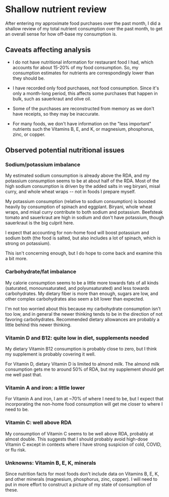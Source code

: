 # Shallow nutrient review

After entering my approximate food purchases over the past month, I
did a shallow review of my total nutrient consumption over the past
month, to get an overall sense for how off-base my consumption is.

## Caveats affecting analysis

* I do not have nutritional information for restaurant food I had,
  which accounts for about 15-20% of my food consumption. So, my
  consumption estimates for nutrients are correspondingly lower than
  they should be.

* I have recorded only food purchases, not food consumption. Since
  it's only a month-long period, this affects some purchases that
  happen in bulk, such as sauerkraut and olive oil.

* Some of the purchases are reconstructed from memory as we don't
  have receipts, so they may be inaccurate.

* For many foods, we don't have information on the "less important"
  nutrients such the Vitamins B, E, and K, or magnesium, phosphorus,
  zinc, or copper.

## Observed potential nutritional issues

### Sodium/potassium imbalance

My estimated sodium consumption is already above the RDA, and my
potassium consumption seems to be at about half of the RDA. Most of
the high sodium consumption is driven by the added salts in veg
biryani, misal curry, and whole wheat wraps -- not in foods I prepare
myself.

My potassium consumption (relative to sodium consumption) is boosted
heavily by consumption of spinach and eggplant. Biryani, whole wheat
wraps, and misal curry contribute to both sodium and
potassium. Beefsteak tomato and sauerkraut are high in sodium and
don't have potassium, though sauerkraut is the big culprit here.

I expect that accounting for non-home food will boost potassium and
sodium both (the food is salted, but also includes a lot of spinach,
which is strong on potassium).

This isn't concerning enough, but I do hope to come back and examine
this a bit more.

### Carbohydrate/fat imbalance

My calorie consumption seems to be a little more towards fats of all
kinds (saturated, monounsaturated, and polyunsaturated) and less
towards carbohydrates. My dietary fiber is more than enough, sugars
are low, and other complex carbohydrates also seem a bit lower than
expected.

I'm not too worried about this because my carbohydrate consumption
isn't too low, and in general the newer thinking tends to be in the
direction of not favoring carbohydrates. Recommended dietary
allowances are probably a little behind this newer thinking.

### Vitamin D and B12: quite low in diet, supplements needed

My dietary Vitamin B12 consumption is probably close to zero, but I
think my supplement is probably covering it well.

For Vitamin D, dietary Vitamin D is limited to almond milk. The almond
milk consumption gets me to around 50% of RDA, but my supplement
should get me well past that.

### Vitamin A and iron: a little lower

For Vitamin A and iron, I am at ~70% of where I need to be, but I
expect that incorporating the non-home food consumption will get me
closer to where I need to be.

### Vitamin C: well above RDA

My consumption of Vitamin C seems to be well above RDA, probably at
almost double. This suggests that I should probably avoid high-dose
Vitamin C except in contexts where I have strong suspicion of cold,
COVID, or flu risk.

### Unknowns: Vitamin B, E, K, minerals

Since nutrition facts for most foods don't include data on Vitamins B,
E, K, and other minerals (magnesium, phosphorus, zinc, copper). I will
need to put in more effort to construct a picture of my state of
consumption of these.